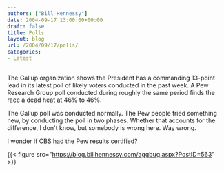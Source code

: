 ```yaml
---
authors: ["Bill Hennessy"]
date: 2004-09-17 13:00:00+00:00
draft: false
title: Polls
layout: blog
url: /2004/09/17/polls/
categories:
- Latest
---
```


The Gallup organization shows the President has a commanding 13-point lead in its latest poll of likely voters conducted in the past week. A Pew Research Group poll conducted during roughly the same period finds the race a dead heat at 46% to 46%.




The Gallup poll was conducted normally. The Pew people tried something new, by conducting the poll in two phases. Whether that accounts for the difference, I don't know, but somebody is wrong here. Way wrong.




I wonder if CBS had the Pew results certified? 

{{< figure src="https://blog.billhennessy.com/aggbug.aspx?PostID=563" >}}

